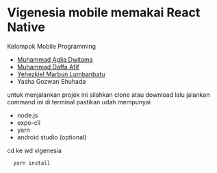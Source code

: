 # Vigenesia mobile memakai React Native

Kelompok Mobile Programming
* [Muhammad Aglia Dwitama](https://www.instagram.com/agliadwitama/)
* [Muhammad Daffa Afif](https://www.instagram.com/daffaafi/)
* [Yehezkiel Marbun Lumbanbatu](https://www.instagram.com/yehezxiel/)
* Yasha Gozwan Shuhada

untuk menjalankan projek ini silahkan clone atau download
lalu jalankan command ini di terminal pastikan udah mempunyai
* node.js
* expo-cli
* yarn
* android studio (optional)

cd ke wd vigenesia
``` bash
  yarn install
```
